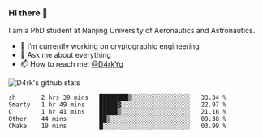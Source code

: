 ### Hi there 👋

I am a PhD student at Nanjing University of Aeronautics and Astronautics.

- 🔭 I’m currently working on cryptographic engineering
- 💬 Ask me about everything
- 📫 How to reach me: [@D4rkYg](https://twitter.com/D4rkYg)

![D4rk's github stats](https://github-readme-stats.vercel.app/api?username=dd4rk&show_icons=true&title_color=fff&icon_color=79ff97&text_color=9f9f9f&bg_color=151515)

<!--START_SECTION:waka-->
```text
sh       2 hrs 39 mins   ████████▒░░░░░░░░░░░░░░░░   33.34 % 
Smarty   1 hr 49 mins    █████▓░░░░░░░░░░░░░░░░░░░   22.97 % 
C        1 hr 41 mins    █████▒░░░░░░░░░░░░░░░░░░░   21.16 % 
Other    44 mins         ██▒░░░░░░░░░░░░░░░░░░░░░░   09.38 % 
CMake    19 mins         █░░░░░░░░░░░░░░░░░░░░░░░░   03.99 % 
```
<!--END_SECTION:waka-->
